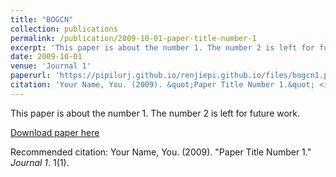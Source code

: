 ```yaml
---
title: "BOGCN"
collection: publications
permalink: /publication/2009-10-01-paper-title-number-1
excerpt: 'This paper is about the number 1. The number 2 is left for future work.'
date: 2009-10-01
venue: 'Journal 1'
paperurl: 'https://pipilurj.github.io/renjiepi.github.io/files/bogcn1.pdf'
citation: 'Your Name, You. (2009). &quot;Paper Title Number 1.&quot; <i>Journal 1</i>. 1(1).'
---
```

This paper is about the number 1. The number 2 is left for future work.

[Download paper here](https://pipilurj.github.io/renjiepi.github.io/files/bogcn1.pdf)

Recommended citation: Your Name, You. (2009). "Paper Title Number 1." <i>Journal 1</i>. 1(1).